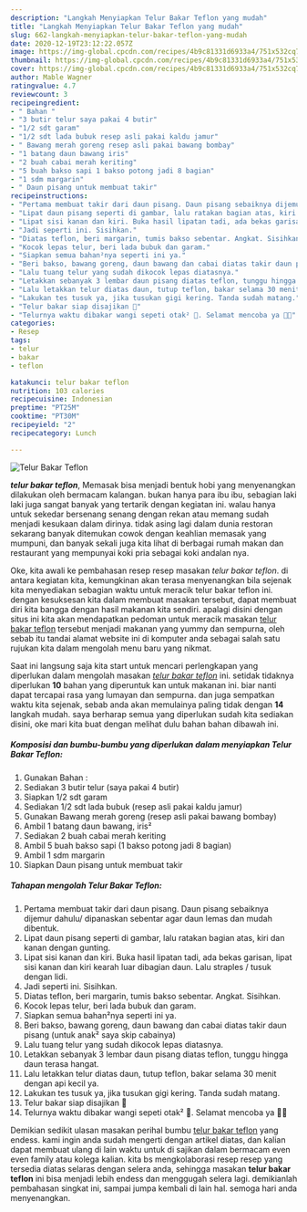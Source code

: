 ```yaml
---
description: "Langkah Menyiapkan Telur Bakar Teflon yang mudah"
title: "Langkah Menyiapkan Telur Bakar Teflon yang mudah"
slug: 662-langkah-menyiapkan-telur-bakar-teflon-yang-mudah
date: 2020-12-19T23:12:22.057Z
image: https://img-global.cpcdn.com/recipes/4b9c81331d6933a4/751x532cq70/telur-bakar-teflon-foto-resep-utama.jpg
thumbnail: https://img-global.cpcdn.com/recipes/4b9c81331d6933a4/751x532cq70/telur-bakar-teflon-foto-resep-utama.jpg
cover: https://img-global.cpcdn.com/recipes/4b9c81331d6933a4/751x532cq70/telur-bakar-teflon-foto-resep-utama.jpg
author: Mable Wagner
ratingvalue: 4.7
reviewcount: 3
recipeingredient:
- " Bahan "
- "3 butir telur saya pakai 4 butir"
- "1/2 sdt garam"
- "1/2 sdt lada bubuk resep asli pakai kaldu jamur"
- " Bawang merah goreng resep asli pakai bawang bombay"
- "1 batang daun bawang iris"
- "2 buah cabai merah keriting"
- "5 buah bakso sapi 1 bakso potong jadi 8 bagian"
- "1 sdm margarin"
- " Daun pisang untuk membuat takir"
recipeinstructions:
- "Pertama membuat takir dari daun pisang. Daun pisang sebaiknya dijemur dahulu/ dipanaskan sebentar agar daun lemas dan mudah dibentuk."
- "Lipat daun pisang seperti di gambar, lalu ratakan bagian atas, kiri dan kanan dengan gunting."
- "Lipat sisi kanan dan kiri. Buka hasil lipatan tadi, ada bekas garisan, lipat sisi kanan dan kiri kearah luar dibagian daun. Lalu straples / tusuk dengan lidi."
- "Jadi seperti ini. Sisihkan."
- "Diatas teflon, beri margarin, tumis bakso sebentar. Angkat. Sisihkan."
- "Kocok lepas telur, beri lada bubuk dan garam."
- "Siapkan semua bahan²nya seperti ini ya."
- "Beri bakso, bawang goreng, daun bawang dan cabai diatas takir daun pisang (untuk anak² saya skip cabainya)"
- "Lalu tuang telur yang sudah dikocok lepas diatasnya."
- "Letakkan sebanyak 3 lembar daun pisang diatas teflon, tunggu hingga daun terasa hangat."
- "Lalu letakkan telur diatas daun, tutup teflon, bakar selama 30 menit dengan api kecil ya."
- "Lakukan tes tusuk ya, jika tusukan gigi kering. Tanda sudah matang."
- "Telur bakar siap disajikan 🤗"
- "Telurnya waktu dibakar wangi sepeti otak² 🤗. Selamat mencoba ya 🙏😊"
categories:
- Resep
tags:
- telur
- bakar
- teflon

katakunci: telur bakar teflon 
nutrition: 103 calories
recipecuisine: Indonesian
preptime: "PT25M"
cooktime: "PT30M"
recipeyield: "2"
recipecategory: Lunch

---
```



![Telur Bakar Teflon](https://img-global.cpcdn.com/recipes/4b9c81331d6933a4/751x532cq70/telur-bakar-teflon-foto-resep-utama.jpg)

<b><i>telur bakar teflon</i></b>, Memasak bisa menjadi bentuk hobi yang menyenangkan dilakukan oleh bermacam kalangan. bukan hanya para ibu ibu, sebagian laki laki juga sangat banyak yang tertarik dengan kegiatan ini. walau hanya untuk sekedar bersenang senang dengan rekan atau memang sudah menjadi kesukaan dalam dirinya. tidak asing lagi dalam dunia restoran sekarang banyak ditemukan cowok dengan keahlian memasak yang mumpuni, dan banyak sekali juga kita lihat di berbagai rumah makan dan restaurant yang mempunyai koki pria sebagai koki andalan nya.



Oke, kita awali ke pembahasan resep resep masakan <i>telur bakar teflon</i>. di antara kegiatan kita, kemungkinan akan terasa menyenangkan bila sejenak kita menyediakan sebagian waktu untuk meracik telur bakar teflon ini. dengan kesuksesan kita dalam membuat masakan tersebut, dapat membuat diri kita bangga dengan hasil makanan kita sendiri. apalagi disini dengan situs ini kita akan mendapatkan pedoman untuk meracik masakan <u>telur bakar teflon</u> tersebut menjadi makanan yang yummy dan sempurna, oleh sebab itu tandai alamat website ini di komputer anda sebagai salah satu rujukan kita dalam mengolah menu baru yang nikmat.


Saat ini langsung saja kita start untuk mencari perlengkapan yang diperlukan dalam mengolah masakan <u><i>telur bakar teflon</i></u> ini. setidak tidaknya diperlukan <b>10</b> bahan yang diperuntuk kan untuk makanan ini. biar nanti dapat tercapai rasa yang lumayan dan sempurna. dan juga sempatkan waktu kita sejenak, sebab anda akan memulainya paling tidak dengan <b>14</b> langkah mudah. saya berharap semua yang diperlukan sudah kita sediakan disini, oke mari kita buat dengan melihat dulu bahan bahan dibawah ini.

<!--inarticleads1-->

##### Komposisi dan bumbu-bumbu yang diperlukan dalam menyiapkan Telur Bakar Teflon:

1. Gunakan  Bahan :
1. Sediakan 3 butir telur (saya pakai 4 butir)
1. Siapkan 1/2 sdt garam
1. Sediakan 1/2 sdt lada bubuk (resep asli pakai kaldu jamur)
1. Gunakan  Bawang merah goreng (resep asli pakai bawang bombay)
1. Ambil 1 batang daun bawang, iris²
1. Sediakan 2 buah cabai merah keriting
1. Ambil 5 buah bakso sapi (1 bakso potong jadi 8 bagian)
1. Ambil 1 sdm margarin
1. Siapkan  Daun pisang untuk membuat takir




<!--inarticleads2-->

##### Tahapan mengolah Telur Bakar Teflon:

1. Pertama membuat takir dari daun pisang. Daun pisang sebaiknya dijemur dahulu/ dipanaskan sebentar agar daun lemas dan mudah dibentuk.
1. Lipat daun pisang seperti di gambar, lalu ratakan bagian atas, kiri dan kanan dengan gunting.
1. Lipat sisi kanan dan kiri. Buka hasil lipatan tadi, ada bekas garisan, lipat sisi kanan dan kiri kearah luar dibagian daun. Lalu straples / tusuk dengan lidi.
1. Jadi seperti ini. Sisihkan.
1. Diatas teflon, beri margarin, tumis bakso sebentar. Angkat. Sisihkan.
1. Kocok lepas telur, beri lada bubuk dan garam.
1. Siapkan semua bahan²nya seperti ini ya.
1. Beri bakso, bawang goreng, daun bawang dan cabai diatas takir daun pisang (untuk anak² saya skip cabainya)
1. Lalu tuang telur yang sudah dikocok lepas diatasnya.
1. Letakkan sebanyak 3 lembar daun pisang diatas teflon, tunggu hingga daun terasa hangat.
1. Lalu letakkan telur diatas daun, tutup teflon, bakar selama 30 menit dengan api kecil ya.
1. Lakukan tes tusuk ya, jika tusukan gigi kering. Tanda sudah matang.
1. Telur bakar siap disajikan 🤗
1. Telurnya waktu dibakar wangi sepeti otak² 🤗. Selamat mencoba ya 🙏😊




Demikian sedikit ulasan masakan perihal bumbu <u>telur bakar teflon</u> yang endess. kami ingin anda sudah mengerti dengan artikel diatas, dan kalian dapat membuat ulang di lain waktu untuk di sajikan dalam bermacam even even family atau kolega kalian. kita bs mengkolaborasi resep resep yang tersedia diatas selaras dengan selera anda, sehingga masakan <b>telur bakar teflon</b> ini bisa menjadi lebih endess dan menggugah selera lagi. demikianlah pembahasan singkat ini, sampai jumpa kembali di lain hal. semoga hari anda menyenangkan.
